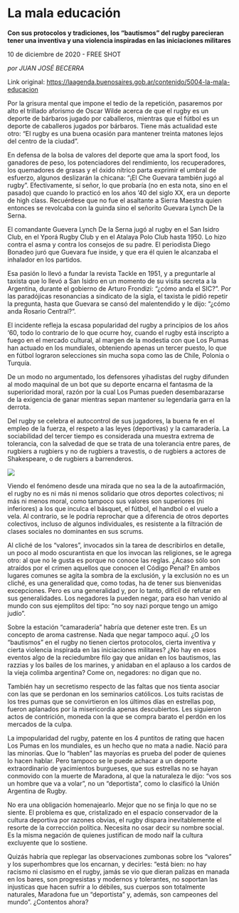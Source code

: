 # La mala educación

**Con sus protocolos y tradiciones, los “bautismos” del rugby parecieran tener una inventiva y una violencia inspiradas en las iniciaciones militares**

10 de diciembre de 2020 - FREE SHOT

_por JUAN JOSÉ BECERRA_

Link original: https://laagenda.buenosaires.gob.ar/contenido/5004-la-mala-educacion



Por la grisura mental que impone el tedio de la repetición, pasaremos por alto el trillado aforismo de Oscar Wilde acerca de que el rugby es un deporte de bárbaros jugado por caballeros, mientras que el fútbol es un deporte de caballeros jugados por bárbaros. Tiene más actualidad este otro: “El rugby es una buena ocasión para mantener treinta matones lejos del centro de la ciudad”.




En defensa de la bolsa de valores del deporte que ama la sport food, los ganadores de peso, los potenciadores del rendimiento, los recuperadores, los quemadores de grasas y el óxido nítrico parta exprimir el umbral de esfuerzo, algunos deslizarán la chicana: “¡El Che Guevara también jugó al rugby”. Efectivamente, sí señor, lo que probaría (no en esta nota, sino en el pasado) que cuando lo practicó en los años ’40 del siglo XX, era un deporte de high class. Recuérdese que no fue el asaltante a Sierra Maestra quien entonces se revolcaba con la guinda sino el señorito Guevara Lynch De la Serna.




El comandante Guevera Lynch De la Serna jugó al rugby en el San Isidro Club, en el Yporá Rugby Club y en el Atalaya Polo Club hasta 1950. Lo hizo contra el asma y contra los consejos de su padre. El periodista Diego Bonadeo juró que Guevara fue inside, y que era él quien le alcanzaba el inhalador en los partidos.




Esa pasión lo llevó a fundar la revista Tackle en 1951, y a preguntarle al taxista que lo llevó a San Isidro en un momento de su visita secreta a la Argentina, durante el gobierno de Arturo Frondizi: “¿cómo anda el SIC?”. Por las paradójicas resonancias a sindicato de la sigla, el taxista le pidió repetir la pregunta, hasta que Guevara se cansó del malentendido y le dijo: “¿cómo anda Rosario Central?”.




El incidente refleja la escasa popularidad del rugby a principios de los años ‘60, todo lo contrario de lo que ocurre hoy, cuando el rugby está inscripto a fuego en el mercado cultural, al margen de la modestia con que Los Pumas han actuado en los mundiales, obteniendo apenas un tercer puesto, lo que en fútbol lograron selecciones sin mucha sopa como las de Chile, Polonia o Turquía.




De un modo no argumentado, los defensores yihadistas del rugby difunden al modo maquinal de un bot que su deporte encarna el fantasma de la superioridad moral, razón por la cual Los Pumas pueden desembarazarse de la exigencia de ganar mientras sepan mantener su legendaria garra en la derrota.




Del rugby se celebra el autocontrol de sus jugadores, la buena fe en el empleo de la fuerza, el respeto a las leyes (deportivas) y la camaradería. La sociabilidad del tercer tiempo es considerada una muestra extrema de tolerancia, con la salvedad de que se trata de una tolerancia entre pares, de rugbiers a rugbiers y no de rugbiers a travestis, o de rugbiers a actores de Shakespeare, o de rugbiers a barrenderos.




[![](https://img.youtube.com/vi/ZQL42eV5NWI/0.jpg)](https://www.youtube.com/watch?v=ZQL42eV5NWI)




Viendo el fenómeno desde una mirada que no sea la de la autoafirmación, el rugby no es ni más ni menos solidario que otros deportes colectivos; ni más ni menos moral, como tampoco sus valores son superiores (ni inferiores) a los que inculca el básquet, el fútbol, el handbol o el vuelo a vela. Al contrario, se le podría reprochar que a diferencia de otros deportes colectivos, incluso de algunos individuales, es resistente a la filtración de clases sociales no dominantes en sus scrums.




Al cliché de los “valores”, invocados sin la tarea de describirlos en detalle, un poco al modo oscurantista en que los invocan las religiones, se le agrega otro: al que no le gusta es porque no conoce las reglas. ¿Acaso sólo son atraídos por el crimen aquellos que conocen el Código Penal? En ambos lugares comunes se agita la sombra de la exclusión, y la exclusión no es un cliché, es una generalidad que, como todas, ha de tener sus bienvenidas excepciones. Pero es una generalidad y, por lo tanto, difícil de refutar en sus generalidades. Los negadores la pueden negar, para eso han venido al mundo con sus ejemplitos del tipo: “no soy nazi porque tengo un amigo judío”.




Sobre la estación “camaradería” habría que detener este tren. Es un concepto de aroma castrense. Nada que negar tampoco aquí. ¿O los “bautismos” en el rugby no tienen ciertos protocolos, cierta inventiva y cierta violencia inspirada en las iniciaciones militares? ¿No hay en esos eventos algo de la reciedumbre filo gay que anidan en los bautismos, las razzias y los bailes de los marines, y anidaban en el aplauso a los cardos de la vieja colimba argentina? Come on, negadores: no digan que no.




También hay un secretismo respecto de las faltas que nos tienta asociar con las que se perdonan en los seminarios católicos. Los tuits racistas de los tres pumas que se convirtieron en los últimos días en estrellas pop, fueron aplanados por la misericordia apenas descubiertos. Les siguieron actos de contrición, moneda con la que se compra barato el perdón en los mercados de la culpa.




La impopularidad del rugby, patente en los 4 puntitos de rating que hacen Los Pumas en los mundiales, es un hecho que no mata a nadie. Nació para las minorías. Que lo “hablen” las mayorías es prueba del poder de quienes lo hacen hablar. Pero tampoco se le puede achacar a un deporte extraordinario de yacimientos burgueses, que sus estrellas no se hayan conmovido con la muerte de Maradona, al que la naturaleza le dijo: “vos sos un hombre que va a volar”, no un “deportista”, como lo clasificó la Unión Argentina de Rugby.




No era una obligación homenajearlo. Mejor que no se finja lo que no se siente. El problema es que, cristalizado en el espacio conservador de la cultura deportiva por razones obvias, el rugby dispara inevitablemente el resorte de la corrección política. Necesita no osar decir su nombre social. Es la misma negación de quienes justifican de modo naif la cultura excluyente que lo sostiene.




Quizás habría que replegar las observaciones zumbonas sobre los “valores” y los superhombres que los encarnan, y decirles: “está bien: no hay racismo ni clasismo en el rugby, jamás se vio que dieran palizas en manada en los bares, son progresistas y modernos y tolerantes, no soportan las injusticas que hacen sufrir a lo débiles, sus cuerpos son totalmente naturales, Maradona fue un “deportista” y, además, son campeones del mundo”. ¿Contentos ahora?



